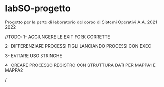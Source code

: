 # labSO-progetto
Progetto per la parte di laboratorio del corso di Sistemi Operativi A.A. 2021-2022

//TODO:
1- AGGIUNGERE LE EXIT FORK CORRETTE

2- DIFFERENZIARE PROCESSI FIGLI LANCIANDO PROCESSI CON EXEC

3- EVITARE USO STRINGHE

4- CREARE PROCESSO REGISTRO CON STRUTTURA DATI PER MAPPA1 E MAPPA2 


/
